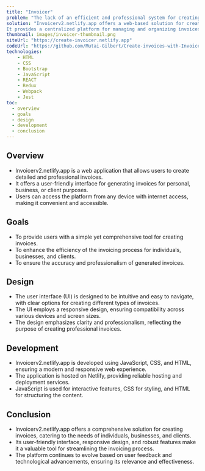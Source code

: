 ```yaml
---
title: "Invoicer"
problem: "The lack of an efficient and professional system for creating invoices for personal, business, or client needs.Difficulty in managing and organizing invoices across different entities (individuals, businesses, companies, clients)."
solution: "Invoicerv2.netlify.app offers a web-based solution for creating invoices tailored to various needs (personal, business, client).
It provides a centralized platform for managing and organizing invoices, streamlining the invoicing process for users."
thumbnail: images/invoicer-thumbnail.png
siteUrl: "https://create-invoicer.netlify.app"
codeUrl: "https://github.com/Mutai-Gilbert/Create-invoices-with-Invoicer"
technologies:
    - HTML
    - CSS
    - Bootstrap
    - JavaScript
    - REACT
    - Redux
    - Webpack
    - Jest
toc:
  - overview
  - goals
  - design
  - development
  - conclusion
---
```


## Overview

- Invoicerv2.netlify.app is a web application that allows users to create detailed and professional invoices.
- It offers a user-friendly interface for generating invoices for personal, business, or client purposes.
- Users can access the platform from any device with internet access, making it convenient and accessible.
## Goals

- To provide users with a simple yet comprehensive tool for creating invoices.
- To enhance the efficiency of the invoicing process for individuals, businesses, and clients.
- To ensure the accuracy and professionalism of generated invoices.
## Design

- The user interface (UI) is designed to be intuitive and easy to navigate, with clear options for creating different types of invoices.
- The UI employs a responsive design, ensuring compatibility across various devices and screen sizes.
- The design emphasizes clarity and professionalism, reflecting the purpose of creating professional invoices.
## Development
- Invoicerv2.netlify.app is developed using JavaScript, CSS, and HTML, ensuring a modern and responsive web experience.
- The application is hosted on Netlify, providing reliable hosting and deployment services.
- JavaScript is used for interactive features, CSS for styling, and HTML for structuring the content.
## Conclusion
- Invoicerv2.netlify.app offers a comprehensive solution for creating invoices, catering to the needs of individuals, businesses, and clients.
- Its user-friendly interface, responsive design, and robust features make it a valuable tool for streamlining the invoicing process.
- The platform continues to evolve based on user feedback and technological advancements, ensuring its relevance and effectiveness.
